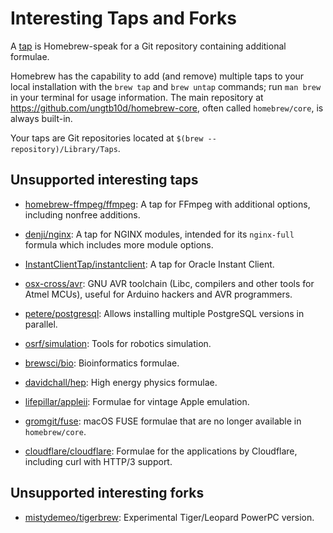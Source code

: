 # Interesting Taps and Forks

A [tap](Taps.md) is Homebrew-speak for a Git repository containing additional formulae.

Homebrew has the capability to add (and remove) multiple taps to your local installation with the `brew tap` and `brew untap` commands; run `man brew` in your terminal for usage information. The main repository at <https://github.com/ungtb10d/homebrew-core>, often called `homebrew/core`, is always built-in.

Your taps are Git repositories located at `$(brew --repository)/Library/Taps`.

## Unsupported interesting taps

* [homebrew-ffmpeg/ffmpeg](https://github.com/homebrew-ffmpeg/homebrew-ffmpeg): A tap for FFmpeg with additional options, including nonfree additions.

* [denji/nginx](https://github.com/denji/homebrew-nginx): A tap for NGINX modules, intended for its `nginx-full` formula which includes more module options.

* [InstantClientTap/instantclient](https://github.com/InstantClientTap/homebrew-instantclient): A tap for Oracle Instant Client.

* [osx-cross/avr](https://github.com/osx-cross/homebrew-avr): GNU AVR toolchain (Libc, compilers and other tools for Atmel MCUs), useful for Arduino hackers and AVR programmers.

* [petere/postgresql](https://github.com/petere/homebrew-postgresql): Allows installing multiple PostgreSQL versions in parallel.

* [osrf/simulation](https://github.com/osrf/homebrew-simulation): Tools for robotics simulation.

* [brewsci/bio](https://github.com/brewsci/homebrew-bio): Bioinformatics formulae.

* [davidchall/hep](https://github.com/davidchall/homebrew-hep): High energy physics formulae.

* [lifepillar/appleii](https://github.com/lifepillar/homebrew-appleii): Formulae for vintage Apple emulation.

* [gromgit/fuse](https://github.com/gromgit/homebrew-fuse): macOS FUSE formulae that are no longer available in `homebrew/core`.

* [cloudflare/cloudflare](https://github.com/cloudflare/homebrew-cloudflare): Formulae for the applications by Cloudflare, including curl with HTTP/3 support.

## Unsupported interesting forks

* [mistydemeo/tigerbrew](https://github.com/mistydemeo/tigerbrew): Experimental Tiger/Leopard PowerPC version.
